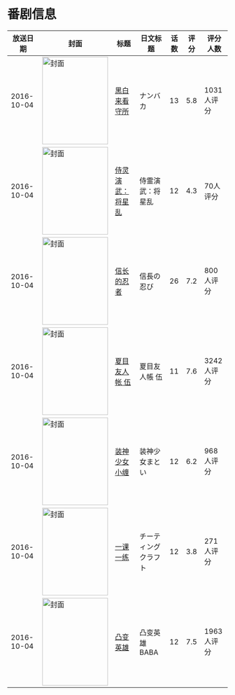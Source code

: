 # 番剧信息

|放送日期|封面|标题|日文标题|话数|评分|评分人数|
|---|---|---|---|---|---|---|
|2016-10-04|<img src="//lain.bgm.tv/pic/cover/c/90/f9/126177_s9kh5.jpg" alt="封面" style="width:150px;height:200px;object-fit:cover;">|[黑白来看守所](https://bangumi.tv/subject/126177)|ナンバカ|13|5.8|1031人评分|
|2016-10-04|<img src="//lain.bgm.tv/pic/cover/c/3e/3a/165785_J04hG.jpg" alt="封面" style="width:150px;height:200px;object-fit:cover;">|[侍灵演武：将星乱](https://bangumi.tv/subject/165785)|侍霊演武：将星乱|12|4.3|70人评分|
|2016-10-04|<img src="//lain.bgm.tv/pic/cover/c/02/74/170242_5m8HA.jpg" alt="封面" style="width:150px;height:200px;object-fit:cover;">|[信长的忍者](https://bangumi.tv/subject/170242)|信長の忍び|26|7.2|800人评分|
|2016-10-04|<img src="//lain.bgm.tv/pic/cover/c/f4/8b/174638_zPvJZ.jpg" alt="封面" style="width:150px;height:200px;object-fit:cover;">|[夏目友人帐 伍](https://bangumi.tv/subject/174638)|夏目友人帳 伍|11|7.6|3242人评分|
|2016-10-04|<img src="//lain.bgm.tv/pic/cover/c/51/c4/187112_aaxla.jpg" alt="封面" style="width:150px;height:200px;object-fit:cover;">|[装神少女小缠](https://bangumi.tv/subject/187112)|装神少女まとい|12|6.2|968人评分|
|2016-10-04|<img src="//lain.bgm.tv/pic/cover/c/a1/c0/188050_U7eud.jpg" alt="封面" style="width:150px;height:200px;object-fit:cover;">|[一课一练](https://bangumi.tv/subject/188050)|チーティングクラフト|12|3.8|271人评分|
|2016-10-04|<img src="//lain.bgm.tv/pic/cover/c/9a/52/192247_n27gq.jpg" alt="封面" style="width:150px;height:200px;object-fit:cover;">|[凸变英雄](https://bangumi.tv/subject/192247)|凸变英雄 BABA|12|7.5|1963人评分|
